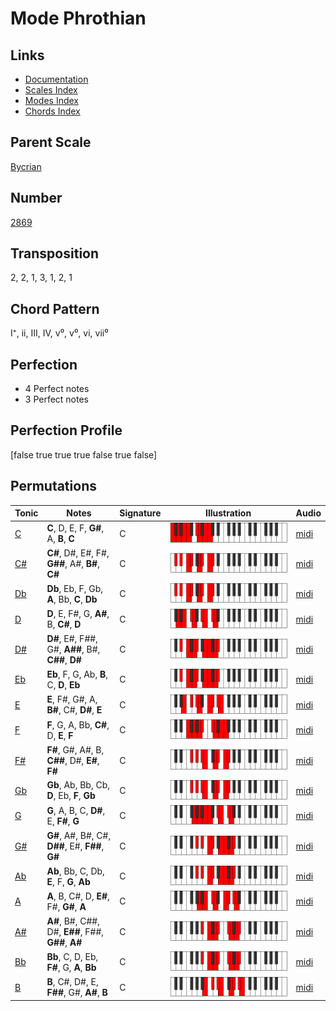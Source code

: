 # Mode Phrothian

## Links

- [Documentation](README.md)
- [Scales Index](Scales.md)
- [Modes Index](Modes.md)
- [Chords Index](Chords.md)

## Parent Scale

[Bycrian](ScaleBycrian.md)

## Number

[2869](https://ianring.com/musictheory/scales/2869)

## Transposition

2, 2, 1, 3, 1, 2, 1

## Chord Pattern

I⁺, ii, III, IV, v⁰, v⁰, vi, vii⁰

## Perfection

- 4 Perfect notes
- 3 Perfect notes

## Perfection Profile

[false true true true false true false]

## Permutations

| Tonic | Notes | Signature | Illustration | Audio |
|-------|-------|-----------|--------------|-------|
| [C](ModeCNaturalPhrothian.md) | **C**, D, E, F, **G#**, A, **B**, **C** | C | ![CNaturalPhrothian](ModeCNaturalPhrothian.png) | [midi](https://github.com/edipermadi/music/blob/main/docs/ModeCNaturalPhrothian.mid?raw=true) |
| [C#](ModeCSharpPhrothian.md) | **C#**, D#, E#, F#, **G##**, A#, **B#**, **C#** | C | ![CSharpPhrothian](ModeCSharpPhrothian.png) | [midi](https://github.com/edipermadi/music/blob/main/docs/ModeCSharpPhrothian.mid?raw=true) |
| [Db](ModeDFlatPhrothian.md) | **Db**, Eb, F, Gb, **A**, Bb, **C**, **Db** | C | ![DFlatPhrothian](ModeDFlatPhrothian.png) | [midi](https://github.com/edipermadi/music/blob/main/docs/ModeDFlatPhrothian.mid?raw=true) |
| [D](ModeDNaturalPhrothian.md) | **D**, E, F#, G, **A#**, B, **C#**, **D** | C | ![DNaturalPhrothian](ModeDNaturalPhrothian.png) | [midi](https://github.com/edipermadi/music/blob/main/docs/ModeDNaturalPhrothian.mid?raw=true) |
| [D#](ModeDSharpPhrothian.md) | **D#**, E#, F##, G#, **A##**, B#, **C##**, **D#** | C | ![DSharpPhrothian](ModeDSharpPhrothian.png) | [midi](https://github.com/edipermadi/music/blob/main/docs/ModeDSharpPhrothian.mid?raw=true) |
| [Eb](ModeEFlatPhrothian.md) | **Eb**, F, G, Ab, **B**, C, **D**, **Eb** | C | ![EFlatPhrothian](ModeEFlatPhrothian.png) | [midi](https://github.com/edipermadi/music/blob/main/docs/ModeEFlatPhrothian.mid?raw=true) |
| [E](ModeENaturalPhrothian.md) | **E**, F#, G#, A, **B#**, C#, **D#**, **E** | C | ![ENaturalPhrothian](ModeENaturalPhrothian.png) | [midi](https://github.com/edipermadi/music/blob/main/docs/ModeENaturalPhrothian.mid?raw=true) |
| [F](ModeFNaturalPhrothian.md) | **F**, G, A, Bb, **C#**, D, **E**, **F** | C | ![FNaturalPhrothian](ModeFNaturalPhrothian.png) | [midi](https://github.com/edipermadi/music/blob/main/docs/ModeFNaturalPhrothian.mid?raw=true) |
| [F#](ModeFSharpPhrothian.md) | **F#**, G#, A#, B, **C##**, D#, **E#**, **F#** | C | ![FSharpPhrothian](ModeFSharpPhrothian.png) | [midi](https://github.com/edipermadi/music/blob/main/docs/ModeFSharpPhrothian.mid?raw=true) |
| [Gb](ModeGFlatPhrothian.md) | **Gb**, Ab, Bb, Cb, **D**, Eb, **F**, **Gb** | C | ![GFlatPhrothian](ModeGFlatPhrothian.png) | [midi](https://github.com/edipermadi/music/blob/main/docs/ModeGFlatPhrothian.mid?raw=true) |
| [G](ModeGNaturalPhrothian.md) | **G**, A, B, C, **D#**, E, **F#**, **G** | C | ![GNaturalPhrothian](ModeGNaturalPhrothian.png) | [midi](https://github.com/edipermadi/music/blob/main/docs/ModeGNaturalPhrothian.mid?raw=true) |
| [G#](ModeGSharpPhrothian.md) | **G#**, A#, B#, C#, **D##**, E#, **F##**, **G#** | C | ![GSharpPhrothian](ModeGSharpPhrothian.png) | [midi](https://github.com/edipermadi/music/blob/main/docs/ModeGSharpPhrothian.mid?raw=true) |
| [Ab](ModeAFlatPhrothian.md) | **Ab**, Bb, C, Db, **E**, F, **G**, **Ab** | C | ![AFlatPhrothian](ModeAFlatPhrothian.png) | [midi](https://github.com/edipermadi/music/blob/main/docs/ModeAFlatPhrothian.mid?raw=true) |
| [A](ModeANaturalPhrothian.md) | **A**, B, C#, D, **E#**, F#, **G#**, **A** | C | ![ANaturalPhrothian](ModeANaturalPhrothian.png) | [midi](https://github.com/edipermadi/music/blob/main/docs/ModeANaturalPhrothian.mid?raw=true) |
| [A#](ModeASharpPhrothian.md) | **A#**, B#, C##, D#, **E##**, F##, **G##**, **A#** | C | ![ASharpPhrothian](ModeASharpPhrothian.png) | [midi](https://github.com/edipermadi/music/blob/main/docs/ModeASharpPhrothian.mid?raw=true) |
| [Bb](ModeBFlatPhrothian.md) | **Bb**, C, D, Eb, **F#**, G, **A**, **Bb** | C | ![BFlatPhrothian](ModeBFlatPhrothian.png) | [midi](https://github.com/edipermadi/music/blob/main/docs/ModeBFlatPhrothian.mid?raw=true) |
| [B](ModeBNaturalPhrothian.md) | **B**, C#, D#, E, **F##**, G#, **A#**, **B** | C | ![BNaturalPhrothian](ModeBNaturalPhrothian.png) | [midi](https://github.com/edipermadi/music/blob/main/docs/ModeBNaturalPhrothian.mid?raw=true) |
